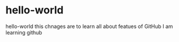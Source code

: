 # hello-world
hello-world
this chnages are to learn all about featues of GitHub
I am learning github
